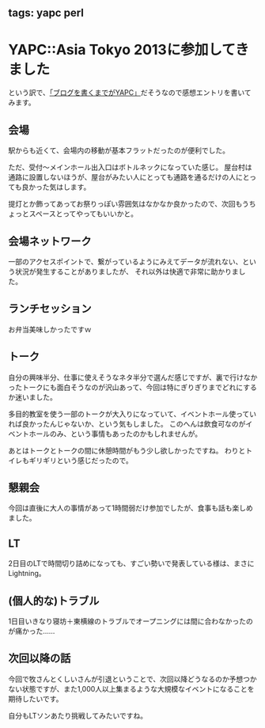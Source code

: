 tags: yapc perl
---
# YAPC::Asia Tokyo 2013に参加してきました

という訳で、[「ブログを書くまでがYAPC」](http://yapcasia.org/2013/09/yapcasia-2013.html)だそうなので感想エントリを書いてみます。

## 会場

駅からも近くて、会場内の移動が基本フラットだったのが便利でした。

ただ、受付〜メインホール出入口はボトルネックになっていた感じ。
屋台村は通路に設置しないほうが、屋台がみたい人にとっても通路を通るだけの人にとっても良かった気はします。

提灯とか飾ってあってお祭りっぽい雰囲気はなかなか良かったので、次回もうちょっとスペースとってやってもいいかと。

## 会場ネットワーク

一部のアクセスポイントで、繋がっているようにみえてデータが流れない、という状況が発生することがありましたが、 それ以外は快適で非常に助かりました。

## ランチセッション

お弁当美味しかったですｗ

## トーク

自分の興味半分、仕事に使えそうなネタ半分で選んだ感じですが、裏で行けなかったトークにも面白そうなのが沢山あって、今回は特にぎりぎりまでどれにするか迷いました。

多目的教室を使う一部のトークが大入りになっていて、イベントホール使っていれば良かったんじゃないか、という気もしました。
このへんは飲食可なのがイベントホールのみ、という事情もあったのかもしれませんが。

あとはトークとトークの間に休憩時間がもう少し欲しかったですね。
わりとトイレもギリギリという感じだったので。

## 懇親会

今回は直後に大人の事情があって1時間弱だけ参加でしたが、食事も話も楽しめました。

## LT

2日目のLTで時間切り詰めになっても、すごい勢いで発表している様は、まさにLightning。

## (個人的な)トラブル

1日目いきなり寝坊＋東横線のトラブルでオープニングには間に合わなかったのが痛かった……

## 次回以降の話

今回で牧さんとくしいさんが引退ということで、次回以降どうなるのか予想つかない状態ですが、また1,000人以上集まるような大規模なイベントになることを期待したいです。

自分もLTソンあたり挑戦してみたいですね。



